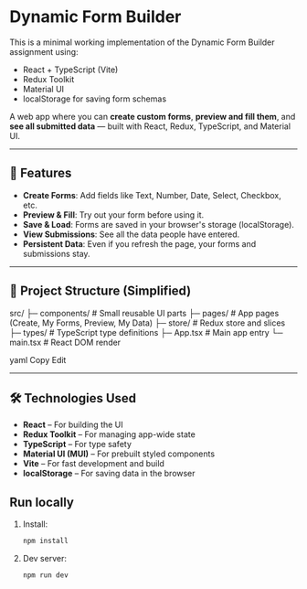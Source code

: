 # Dynamic Form Builder 

This is a minimal working implementation of the Dynamic Form Builder assignment using:
- React + TypeScript (Vite)
- Redux Toolkit
- Material UI
- localStorage for saving form schemas


A web app where you can **create custom forms**, **preview and fill them**, and **see all submitted data** — built with React, Redux, TypeScript, and Material UI.

---

## 🚀 Features

- **Create Forms**: Add fields like Text, Number, Date, Select, Checkbox, etc.
- **Preview & Fill**: Try out your form before using it.
- **Save & Load**: Forms are saved in your browser's storage (localStorage).
- **View Submissions**: See all the data people have entered.
- **Persistent Data**: Even if you refresh the page, your forms and submissions stay.

---

## 📂 Project Structure (Simplified)

src/
├─ components/ # Small reusable UI parts
├─ pages/ # App pages (Create, My Forms, Preview, My Data)
├─ store/ # Redux store and slices
├─ types/ # TypeScript type definitions
├─ App.tsx # Main app entry
└─ main.tsx # React DOM render

yaml
Copy
Edit

---

## 🛠️ Technologies Used

- **React** – For building the UI
- **Redux Toolkit** – For managing app-wide state
- **TypeScript** – For type safety
- **Material UI (MUI)** – For prebuilt styled components
- **Vite** – For fast development and build
- **localStorage** – For saving data in the browser

## Run locally

1. Install:
   ```bash
   npm install
   ```
2. Dev server:
   ```bash
   npm run dev
   ```

